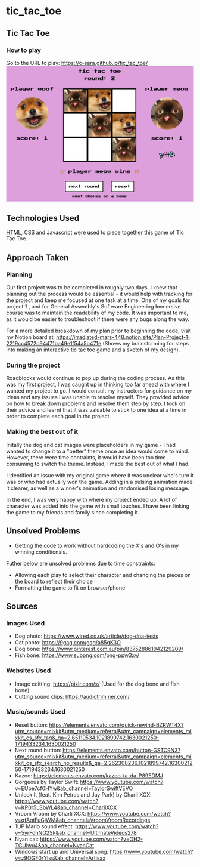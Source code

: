 # tic_tac_toe

## Tic Tac Toe
### How to play
Go to the URL to play: https://c-sara.github.io/tic_tac_toe/ 
![tic-tac-toe-screenshot](/tic-tac-toe.png "Tic Tac Toe")

## Technologies Used
HTML, CSS and Javascript were used to piece together this game of Tic Tac Toe.

## Approach Taken
### Planning
Our first project was to be completed in roughly two days. I knew that planning out the process would be essential - it would help with tracking for the project and keep me focused at one task at a time. One of my goals for project 1 , and for General Assembly's Software Engineering Immersive course was to maintain the readability of my code. It was important to me, as it would be easier to troubleshoot if there were any bugs along the way.

For a more detailed breakdown of my plan prior to beginning the code, visit my Notion board at: https://irradiated-mars-448.notion.site/Plan-Project-1-2219cc4572c94471ba49e1f54a5b471e (Shows my brainstorming for steps into making an interactive tic tac toe game and a sketch of my design).

### During the project
Roadblocks would continue to pop up during the coding process. As this was my first project, I was caught up in thinking too far ahead with where I wanted my project to go. I would consult my instructors for guidance on my ideas and any issues I was unable to resolve myself. They provided advice on how to break down problems and resolve them step by step. I took on their advice and learnt that it was valuable to stick to one idea at a time in order to complete each goal in the project.

### Making the best out of it
Initally the dog and cat images were placeholders in my game - I had wanted to change it to a "better" theme once an idea would come to mind. However, there were time contraints, it would have been too time consuming to switch the theme. Instead, I made the best out of what I had. 

I identified an issue with my original game where it was unclear who's turn it was or who had actually won the game. Adding in a pulsing animation made it clearer, as well as a winner's animation and randomised losing message.

In the end, I was very happy with where my project ended up. A lot of character was added into the game with small touches. I have been linking the game to my friends and family since completing it.

## Unsolved Problems
* Getting the code to work without hardcoding the X's and O's in my winning conditionals.

Futher below are unsolved problems due to time constraints:
* Allowing each play to select their character and changing the pieces on the board to reflect their choice
* Formatting the game to fit on browser/phone 

## Sources
### Images Used
* Dog photo: https://www.wired.co.uk/article/dog-dna-tests
* Cat photo: https://9gag.com/gag/a85gK3O
* Dog bone: https://www.pinterest.com.au/pin/837528861942129209/ 
* Fish bone: https://www.subpng.com/png-ppw3xv/

### Websites Used
* Image editting: https://pixlr.com/x/ (Used for the dog bone and fish bone)
* Cutting sound clips: https://audiotrimmer.com/ 

### Music/sounds Used
* Reset button: https://elements.envato.com/quick-rewind-BZRWT4X?utm_source=mixkit&utm_medium=referral&utm_campaign=elements_mixkit_cs_sfx_tag&_ga=2.65119534.1021899742.1630021250-1719433234.1630021250 
* Next round button: https://elements.envato.com/button-GSTC9N3?utm_source=mixkit&utm_medium=referral&utm_campaign=elements_mixkit_cs_sfx_search_no_results&_ga=2.262308236.1021899742.1630021250-1719433234.1630021250
* Kazoo: https://elements.envato.com/kazoo-ta-da-P89EDMJ
* Gorgeous by Taylor Swift: https://www.youtube.com/watch?v=EUoe7cf0HYw&ab_channel=TaylorSwiftVEVO
* Unlock It (feat. Kim Petras and Jay Park) by Charli XCX: https://www.youtube.com/watch?v=KP0r5LSbWL4&ab_channel=CharliXCX
* Vroom Vroom by Charli XCX: https://www.youtube.com/watch?v=qfAqtFuGjWM&ab_channel=VroomVroomRecordings
* 1UP Mario sound effect: https://www.youtube.com/watch?v=5yrFdhNG2Sk&ab_channel=UltimateVideos278 
* Nyan cat: https://www.youtube.com/watch?v=QH2-TGUlwu4&ab_channel=NyanCat 
* Windows start up and Universal song: https://www.youtube.com/watch?v=z9OGF0rYlss&ab_channel=Artisax 

